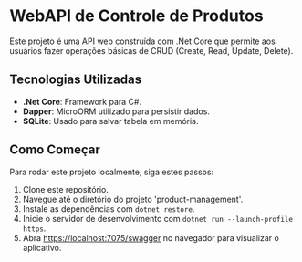 # WebAPI de Controle de Produtos

Este projeto é uma API web construída com .Net Core que permite aos usuários fazer operações básicas de CRUD (Create, Read, Update, Delete).

## Tecnologias Utilizadas

- **.Net Core**: Framework para C#.
- **Dapper**: MicroORM utilizado para persistir dados.
- **SQLite**: Usado para salvar tabela em memória.

## Como Começar

Para rodar este projeto localmente, siga estes passos:

1. Clone este repositório.
2. Navegue até o diretório do projeto 'product-management'.
3. Instale as dependências com `dotnet restore`.
4. Inicie o servidor de desenvolvimento com `dotnet run --launch-profile https`.
5. Abra [https://localhost:7075/swagger](https://localhost:7075/swagger) no navegador para visualizar o aplicativo.
